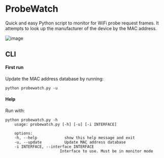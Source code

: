# ProbeWatch

Quick and easy Python script to monitor for WiFi probe request frames. It attempts to look up the manufacturer of the device by the MAC address.

![image](https://user-images.githubusercontent.com/2053328/205366842-7125c85f-ddcc-4733-b152-d86c068316d9.png)


## CLI

#### First run
Update the MAC address database by running:
```
python probewatch.py -u
```

#### Help
Run with:
```
python probewatch.py -h
	usage: probewatch.py [-h] [-u] [-i INTERFACE]

	options:
  	-h, --help            show this help message and exit
  	-u, --update          Update MAC address database
  	-i INTERFACE, --interface INTERFACE
                        Interface to use. Must be in monitor mode

```
